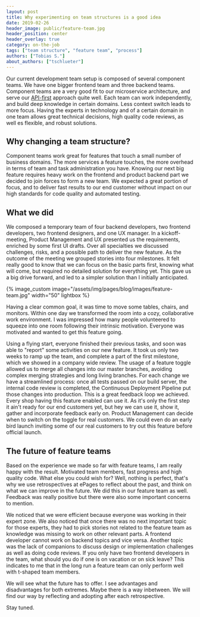 ```yaml
---
layout: post
title: Why experimenting on team structures is a good idea
date: 2019-02-26
header_image: public/feature-team.jpg
header_position: center
header_overlay: true
category: on-the-job
tags: ["team structure", "feature team", "process"]
authors: ["Tobias S."]
about_authors: ["tschlueter"]
---
```


Our current development team setup is composed of several component teams.
We have one bigger frontend team and three backend teams.
Component teams are a very good fit to our microservice architecture, and serve our [API-first](/blog/tech-stories/why-we-go-beyond-insights-from-our-cto/) approach quite well.
Each team can work independently, and build deep knowledge in certain domains.
Less context switch leads to more focus.
Having the experts in technology and of a certain domain in one team allows great technical decisions, high quality code reviews, as well es flexible, and robust solutions.

## Why changing a team structure?

Component teams work great for features that touch a small number of business domains.
The more services a feature touches, the more overhead in terms of team and task administration you have.
Knowing our next big feature requires heavy work on the frontend and product backend part we decided to join forces to form a new team.
We expected a great portion of focus, and to deliver fast results to our end customer without impact on our high standards for code quality and automated testing.

## What we did

We composed a temporary team of four backend developers, two frontend developers, two frontend designers, and one UX manager.
In a kickoff-meeting, Product Management and UX presented us the requirements, enriched by some first UI drafts.
Over all specialties we discussed challenges, risks, and a possible path to deliver the new feature.
As the outcome of the meeting we grouped stories into four milestones.
It felt really good to know that we can focus on the basic parts first, knowing what will come, but required no detailed solution for everything yet.
This gave us a big drive forward, and led to a simpler solution than I initially anticipated.

{% image_custom image="/assets/img/pages/blog/images/feature-team.jpg" width="50" lightbox %}

Having a clear common goal, it was time to move some tables, chairs, and monitors.
Within one day we transformed the room into a cozy, collaborative work environment.
I was impressed how many people volunteered to squeeze into one room following their intrinsic motivation.
Everyone was motivated and wanted to get this feature going.

Using a flying start, everyone finished their previous tasks, and soon was able to "report" some activities on our new feature.
It took us only two weeks to ramp up the team, and complete a part of the first milestone, which we showed in a company wide review.
The usage of a feature toggle allowed us to merge all changes into our master branches, avoiding complex merging strategies and long living branches.
For each change we have a streamlined process: once all tests passed on our build server, the internal code review is completed, the Continuous Deployment Pipeline put those changes into production.
This is a great feedback loop we achieved.
Every shop having this feature enabled can use it.
As it's only the first step it ain't ready for our end customers yet, but hey we can use it, show it, gather and incorporate feedback early on.
Product Management can decide when to switch on the toggle for real customers.
We could even do an early bird launch inviting some of our real customers to try out this feature before official launch. 

## The future of feature teams

Based on the experience we made so far with feature teams, I am really happy with the result.
Motivated team members, fast progress and high quality code.
What else you could wish for?
Well, nothing is perfect, that's why we use retrospectives at ePages to reflect about the past, and think on what we can improve in the future.
We did this in our feature team as well.
Feedback was really positive but there were also some important concerns to mention. 

We noticed that we were efficient because everyone was working in their expert zone.
We also noticed that once there was no next important topic for those experts, they had to pick stories not related to the feature team as knowledge was missing to work on other relevant parts.
A frontend developer cannot work on backend topics and vice versa.
Another topic was the lack of companions to discuss design or implementation challenges as well as doing code reviews.
If you only have two frontend developers in the team, what should you do if one is on vacation or on sick leave?
This indicates to me that in the long run a feature team can only perform well with t-shaped team members. 

We will see what the future has to offer.
I see advantages and disadvantages for both extremes.
Maybe there is a way inbetween. 
We will find our way by reflecting and adopting after each retrospective.

Stay tuned.
